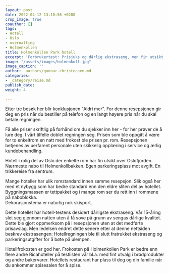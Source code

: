 ```yaml
---
layout: post
date: 2022-04-12 13:10:56 +0200
crop_image: true
coauthor: []
tags:
- Hotell
- Oslo
- overnatting
- Holmenkollen
title: Holmenkollen Park hotell
excerpt: 'Forbrukertest: Prisjuks og dårlig ekstraseng, men fin utsikt.'
image: "/assets/images/holmenkoll.jpg"
image_caption: ''
author: _authors/gunnar-christensen.md
categories:
- _category/reise.md
publish_date: 
weight: 4

---
```

Etter tre besøk her blir konklusjonen "Aldri mer". For denne resepsjonen gir deg en pris når du bestiller på telefon og en langt høyere pris når du skal betale regningen.

Få alle priser skriftlig på forhånd om du sjekker inn her - for her prøver de å lure deg. I vårt tilfelle doblet regningen seg. Prisen som ble oppgitt å være for to enkeltrom en natt med frokost ble prisen pr. rom. Resepsjonen betjenes av uerfarent personale uten skikkelig opplæring i service og ærlig kundebehandling.

Hotell i rolig del av Oslo der enkelte rom har fin utsikt over Oslofjorden. Nærmeste nabo til Holmenkollbakken. Egen parkeringsplass mot avgift. En trikkereise fra sentrum.

Mange hoteller har ulik romstandard innen samme resepsjon. Slik også her med et nybygg som har bedre standard enn den eldre sliten del av hotellet. Byggningsmassen er tettpakket og i mange rom ser du rett inn i rommene på naboblokka.  
Dekorasjonstema er naturlig nok skisport.

Dette hotellet har hotell-testens desidert dårligste ekstraseng. Vår 15-åring slet seg gjennom natten uten å få sove på grunn av sengas dårlige kvalitet. Dette ble gjort oppmerksom på i resepsjonen uten at det medførte prisavslag. Men ledelsen endret dette senere etter at denne nettsiden beskrev ekstrasengen: Hotellregningen ble til slutt fratrukket ekstraseng og parkeringsutgifter for å bøte på ulempen.

Hotellfrokosten er god her. Frokosten på Holmenkollen Park er bedre enn flere andre Ricahoteller på testlisten vår bl.a. med fint utvalg i brødprodukter og andre bakervarer. Hotellets restaurant har plass til deg og din familie når du ankommer spisesalen for å spise.
